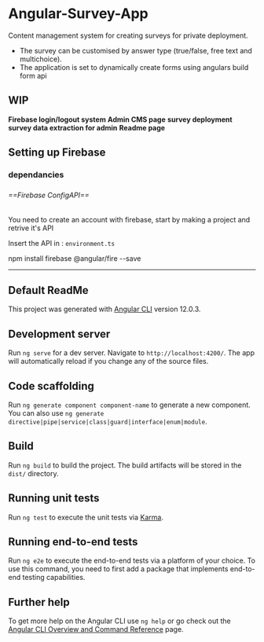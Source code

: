 
# Angular-Survey-App

Content management system for creating surveys for private deployment. 

* The survey can be customised by answer type (true/false, free text and multichoice). 
* The application is set to dynamically create forms using angulars build form api 


## WIP 
**Firebase login/logout system**
**Admin CMS page**
**survey deployment**
**survey data extraction for admin**
**Readme page**

## Setting up Firebase 
### dependancies 

###


###### ==Firebase ConfigAPI==

You need to create an account with firebase, start by making a project and retrive it's API

Insert the API in : ```environment.ts```

npm install firebase @angular/fire --save




*********************************************************************************************************
## Default ReadMe

This project was generated with [Angular CLI](https://github.com/angular/angular-cli) version 12.0.3.

## Development server

Run `ng serve` for a dev server. Navigate to `http://localhost:4200/`. The app will automatically reload if you change any of the source files.

## Code scaffolding

Run `ng generate component component-name` to generate a new component. You can also use `ng generate directive|pipe|service|class|guard|interface|enum|module`.

## Build

Run `ng build` to build the project. The build artifacts will be stored in the `dist/` directory.

## Running unit tests

Run `ng test` to execute the unit tests via [Karma](https://karma-runner.github.io).

## Running end-to-end tests

Run `ng e2e` to execute the end-to-end tests via a platform of your choice. To use this command, you need to first add a package that implements end-to-end testing capabilities.

## Further help

To get more help on the Angular CLI use `ng help` or go check out the [Angular CLI Overview and Command Reference](https://angular.io/cli) page.
